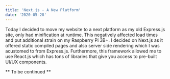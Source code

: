 ```yaml
---
title: 'Next.js - A New Platform'
date: '2020-05-28'
---
```


Today I decided to move my website to a next platform as my old Express.js site, only had minification at runtime. This negatively affected load times and put additional strain on my Raspberry Pi 3B+. I decided on Next.js as it offered static compiled pages and also server side rendering which I was acustomed to from Express.js. Furthermore, this framework allowed me to use React.js which has tons of libraries that give you access to pre-built UI/UX components.

** To be continued **
